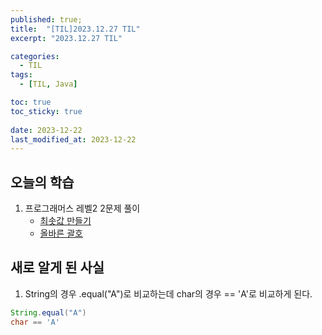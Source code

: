 ```yaml
---
published: true;
title:  "[TIL]2023.12.27 TIL"
excerpt: "2023.12.27 TIL"

categories:
  - TIL
tags:
  - [TIL, Java]

toc: true
toc_sticky: true
 
date: 2023-12-22
last_modified_at: 2023-12-22
---
```


## 오늘의 학습
1. 프로그래머스 레벨2 2문제 풀이
	- [최솟값 만들기](https://school.programmers.co.kr/learn/courses/30/lessons/12941)
    - [올바른 괄호](https://school.programmers.co.kr/learn/courses/30/lessons/12909)
    
    
    
    
    


## 새로 알게 된 사실
1. String의 경우 .equal("A")로 비교하는데 char의 경우 == 'A'로 비교하게 된다.
```java
String.equal("A")
char == 'A'
```